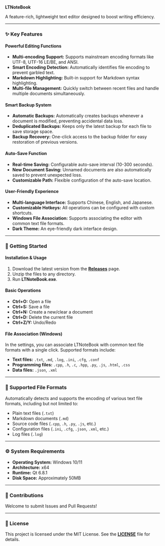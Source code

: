 **LTNoteBook**

A feature-rich, lightweight text editor designed to boost writing efficiency.

---

### ✨ Key Features

#### Powerful Editing Functions
* **Multi-encoding Support:** Supports mainstream encoding formats like UTF-8, UTF-16 LE/BE, and ANSI.
* **Smart Encoding Detection:** Automatically identifies file encoding to prevent garbled text.
* **Markdown Highlighting:** Built-in support for Markdown syntax highlighting.
* **Multi-file Management:** Quickly switch between recent files and handle multiple documents simultaneously.

#### Smart Backup System
* **Automatic Backups:** Automatically creates backups whenever a document is modified, preventing accidental data loss.
* **Deduplicated Backups:** Keeps only the latest backup for each file to save storage space.
* **Backup Recovery:** One-click access to the backup folder for easy restoration of previous versions.

#### Auto-Save Function
* **Real-time Saving:** Configurable auto-save interval (10-300 seconds).
* **New Document Saving:** Unnamed documents are also automatically saved to prevent unexpected loss.
* **Customizable Path:** Flexible configuration of the auto-save location.

#### User-Friendly Experience
* **Multi-language Interface:** Supports Chinese, English, and Japanese.
* **Customizable Hotkeys:** All operations can be configured with custom shortcuts.
* **Windows File Association:** Supports associating the editor with common text file formats.
* **Dark Theme:** An eye-friendly dark interface design.

---

### 🚀 Getting Started

#### Installation & Usage
1.  Download the latest version from the **[Releases](https://github.com/diandiancha/LTNoteBook/releases)** page.
2.  Unzip the files to any directory.
3.  Run **LTNoteBook.exe**.

#### Basic Operations
* **Ctrl+O:** Open a file
* **Ctrl+S:** Save a file
* **Ctrl+N:** Create a new/clear a document
* **Ctrl+D:** Delete the current file
* **Ctrl+Z/Y:** Undo/Redo

#### File Association (Windows)
In the settings, you can associate LTNoteBook with common text file formats with a single click. Supported formats include:
* **Text files:** `.txt`, `.md`, `.log`, `.ini`, `.cfg`, `.conf`
* **Programming files:** `.cpp`, `.h`, `.c`, `.hpp`, `.py`, `.js`, `.html`, `.css`
* **Data files:** `.json`, `.xml`

---

### 🎯 Supported File Formats
Automatically detects and supports the encoding of various text file formats, including but not limited to:
* Plain text files (`.txt`)
* Markdown documents (`.md`)
* Source code files (`.cpp`, `.h`, `.py`, `.js`, etc.)
* Configuration files (`.ini`, `.cfg`, `.json`, `.xml`, etc.)
* Log files (`.log`)

---

### ⚙️ System Requirements
* **Operating System:** Windows 10/11
* **Architecture:** x64
* **Runtime:** Qt 6.8.1
* **Disk Space:** Approximately 50MB

---

### 🤝 Contributions
Welcome to submit Issues and Pull Requests!

---

### 📄 License
This project is licensed under the MIT License. See the [**LICENSE**](https://github.com/diandiancha/LTNoteBook/blob/main/LICENSE) file for details.
